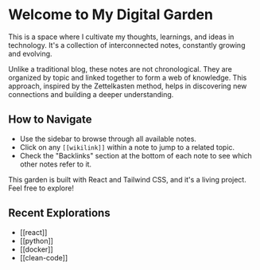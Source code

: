 # Welcome to My Digital Garden

This is a space where I cultivate my thoughts, learnings, and ideas in technology. It's a collection of interconnected notes, constantly growing and evolving.

Unlike a traditional blog, these notes are not chronological. They are organized by topic and linked together to form a web of knowledge. This approach, inspired by the Zettelkasten method, helps in discovering new connections and building a deeper understanding.

## How to Navigate

- Use the sidebar to browse through all available notes.
- Click on any `[[wikilink]]` within a note to jump to a related topic.
- Check the "Backlinks" section at the bottom of each note to see which other notes refer to it.

This garden is built with React and Tailwind CSS, and it's a living project. Feel free to explore!

## Recent Explorations

- [[react]]
- [[python]]
- [[docker]]
- [[clean-code]]
